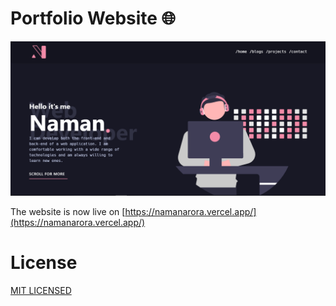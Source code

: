 # Portfolio Website 🌐

![website](./src/assets/web.png)

The website is now live on [https://namanarora.vercel.app/](https://namanarora.vercel.app/)

# License

[MIT LICENSED](./LICENSE)

